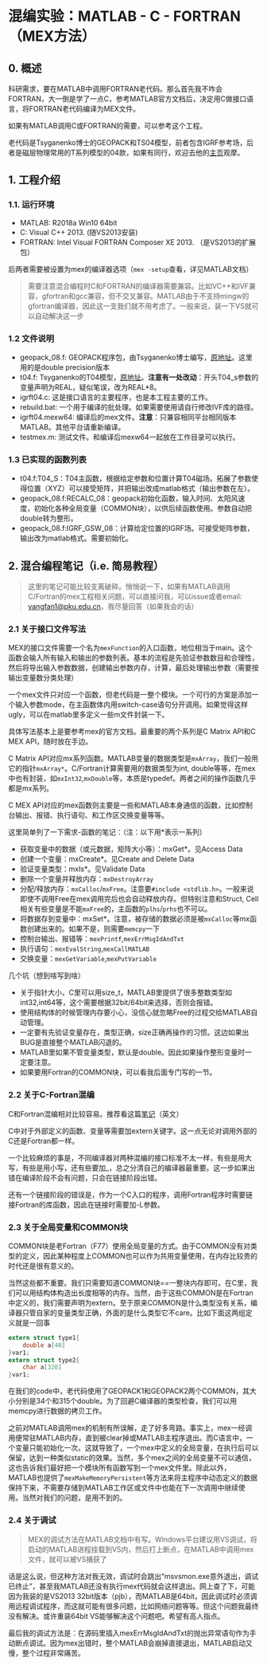 # 混编实验：MATLAB - C - FORTRAN（MEX方法）

## 0. 概述

科研需求，要在MATLAB中调用FORTRAN老代码。那么首先我不咋会FORTRAN，大一倒是学了一点C，参考MATLAB官方文档后，决定用C做接口语言，将FORTRAN老代码编译为MEX文件。

如果有MATLAB调用C或FORTRAN的需要，可以参考这个工程。

老代码是Tsyganenko博士的GEOPACK和TS04模型，前者包含IGRF参考场，后者是磁层物理常用的T系列模型的04款，如果有同行，欢迎去他的[主页](http://geo.phys.spbu.ru/~tsyganenko/modeling.html)观摩。

## 1. 工程介绍

### 1.1. 运行环境

- MATLAB: R2018a Win10 64bit
- C: Visual C++ 2013. (随VS2013安装)
- FORTRAN: Intel Visual FORTRAN Composer XE 2013. （是VS2013的扩展包）

后两者需要被设置为mex的编译器选项（`mex -setup`查看，详见MATLAB文档）

> 需要注意混合编程时C和FORTRAN的编译器需要兼容。比如VC++和IVF兼容，gfortran和gcc兼容，但不交叉兼容。MATLAB由于不支持mingw的gfortran编译器，因此这一支我们就不用考虑了。一般来说，装一下VS就可以自动解决这一步

### 1.2 文件说明

- geopack_08.f: GEOPACK程序包，由Tsyganenko博士编写，[原地址](http://geo.phys.spbu.ru/~tsyganenko/Geopack-2008_dp.for)。这里用的是double precision版本
- t04.f: Tsyganenko的T04模型，[原地址](http://geo.phys.spbu.ru/~tsyganenko/TS04c.html)。**注意有一处改动**：开头T04_s参数的变量声明为REAL，疑似笔误，改为REAL*8。
- igrft04.c: 这是接口语言的主要程序，也是本工程主要的工作。
- rebuild.bat: 一个用于编译的批处理。如果需要使用请自行修改IVF库的路径。
- igrft04.mexw64: 编译后的mex文件。**注意**：只兼容相同平台相同版本MATLAB。其他平台请重新编译。
- testmex.m: 测试文件。和编译后mexw64一起放在工作目录可以执行。

### 1.3 已实现的函数列表

- t04.f:T04_S：T04主函数，根据给定参数和位置计算T04磁场。拓展了参数使得位置（XYZ）可以接受矩阵，并把输出改成matlab格式（输出参数在左）。
- geopack_08.f:RECALC_08：geopack初始化函数，输入时间、太阳风速度，初始化各种全局变量（COMMON块），以供后续函数使用。参数自动把double转为整形。
- geopack_08.f:IGRF_GSW_08：计算给定位置的IGRF场。可接受矩阵参数，输出改为matlab格式。需要初始化。

## 2. 混合编程笔记（i.e. 简易教程）

> 这里的笔记可能比较支离破碎。悄悄说一下，如果有MATLAB调用C/Fortran的mex工程相关问题，可以直接问我，可以issue或者email: yangfan1@pku.edu.cn，我尽量回答（如果我会的话）

### 2.1 关于接口文件写法

MEX的接口文件需要一个名为`mexFunction`的入口函数，地位相当于main。这个函数会输入所有输入和输出的参数列表。基本的流程是先验证参数数目和合理性，然后将导出输入参数数据，创建输出参数内存，计算，最后处理输出参数（需要按输出变量数分类处理）

一个mex文件只对应一个函数，但老代码是一整个模块。一个可行的方案是添加一个输入参数mode，在主函数体内用switch-case语句分开调用。如果觉得这样ugly，可以在matlab里多定义一些m文件封装一下。

具体写法基本上是要参考mex的官方文档。最重要的两个系列是C Matrix API和C MEX API，随时放在手边。

C Matrix API对应mx系列函数。MATLAB变量的数据类型是`mxArray`，我们一般用它的指针`mxArray*`。C/Fortran计算需要用的数据类型为int, double等等，在mex中也有封装，如`mxInt32`,`mxDouble`等，本质是typedef。两者之间的操作函数几乎都是mx系列。

C MEX API对应的mex函数则主要是一些和MATLAB本身通信的函数，比如控制台输出、报错、执行语句、和工作区交换变量等等。

这里简单列了一下需求-函数的笔记：（注：以下用*表示一系列）

- 获取变量中的数据（或元数据，矩阵大小等）：mxGet*。见Access Data
- 创建一个变量：mxCreate*。见Create and Delete Data
- 验证变量类型：mxIs*。见Validate Data
- 删除一个变量并释放内存：`mxDestroyArray`
- 分配/释放内存：`mxCalloc`/`mxFree`。注意要`#include <stdlib.h>`。一般来说即使不调用Free在mex调用完后也会自动释放内存。但特别注意和Struct, Cell相关有些变量是不能`mxFree`的，主函数的`plhs`/`prhs`也不可以。
- 将数据存到变量中：mxSet*。注意，被存储的数据必须是被`mxCalloc`等mx函数创建出来的。如果不是，则需要`memcpy`一下
- 控制台输出、报错等：`mexPrintf`,`mexErrMsgIdAndTxt`
- 执行语句：`mexEvalString`,`mexCallMATLAB`
- 交换变量：`mexGetVariable`,`mexPutVariable`

几个坑（想到啥写到啥）

- 关于指针大小，C里可以用size_t，MATLAB里提供了很多整数类型如int32,int64等，这个需要根据32bit/64bit来选择，否则会报错。
- 使用结构体的时候管理内存要小心，没信心就忽略Free的过程交给MATLAB自动管理。
- 一定要有先验证变量存在，类型正确，size正确再操作的习惯。这边如果出BUG是直接整个MATLAB闪退的。
- MATLAB里如果不管变量类型，默认是double。因此如果操作整形变量时一定要注意。
- 如果要用Fortran的COMMON块，可以看我后面专门写的一节。

### 2.2 关于C-Fortran混编

C和Fortran混编相对比较容易。推荐看这篇[笔记](http://www.math.utah.edu/software/c-with-fortran.html)（英文）

C中对于外部定义的函数、变量等需要加extern关键字。这一点无论对调用外部的C还是Fortran都一样。

一个比较麻烦的事是，不同编译器对两种混编的接口标准不太一样，有些是用大写，有些是用小写，还有些要加_，总之分清自己的编译器最重要。这一步如果出错在编译阶段不会有问题，只会在链接阶段出错。

还有一个链接阶段的错误是，作为一个C入口的程序，调用Fortran程序时需要链接Fortran的库函数，因此在链接时需要加-L参数。

### 2.3 关于全局变量和COMMON块

COMMON块是老Fortran（F77）使用全局变量的方式。由于COMMON没有对类型的定义，因此某种程度上COMMON也可以作为共用变量使用，在内存比较贵的时代还是很有意义的。

当然这些都不重要。我们只需要知道COMMON块==一整块内存即可。在C里，我们可以用结构体构造出长度相等的内存。当然，由于这些COMMON是在Fortran中定义的，我们需要声明为extern。至于原来COMMON是什么类型没有关系，编译器只管自家的变量类型正确，外面的是什么类型它不care。比如下面这两组定义就是一回事

```C
extern struct type1{
    double a[40]
}var1;
extern struct type2{
    char a[320]
}var1;
```

在我们的code中，老代码使用了GEOPACK1和GEOPACK2两个COMMON，其大小分别是34个和315个double。为了回避C编译器的类型检查，我们可以用memcpy进行数据的拷贝工作。

之前对MATLAB调用mex的机制有所误解，走了好多弯路。事实上，mex一经调用便常驻MATLAB内存，直到被clear掉或MATLAB主程序退出。而C语言中，一个变量只能初始化一次。这就导致了，一个mex中定义的全局变量，在执行后可以保留，达到一种类似static的效果。当然，多个mex之间的全局变量不可以通信，这也告诉我们最好把一个模块所有函数写到一个mex文件里。除此以外，MATLAB也提供了`mexMakeMemoryPersistent`等方法来将主程序中动态定义的数据保持下来，不需要存储到MATLAB工作区或文件中也能在下一次调用中继续使用。当然对我们的问题，是用不到的。

### 2.4 关于调试

> MEX的调试方法在MATLAB文档中有写。Windows平台建议用VS调试，将启动的MATLAB进程挂载到VS内，然后打上断点，在MATLAB中调用mex文件，就可以被VS捕获了

话是这么说，但这种方法对我无效，调试时会跳出“msvsmon.exe意外退出，调试已终止”，甚至我MATLAB还没有执行mex代码就会这样退出。网上查了下，可能因为我装的是VS2013 32bit版本（pjb），而MATLAB是64bit，因此调试时必须调用远程调试程序，而这就可能有很多问题，比如网络问题等等。但这个问题我最终没有解决。或许重装64bit VS能够解决这个问题吧。希望有高人指点。

最后我的调试方法是：在源码里插入mexErrMsgIdAndTxt的抛出异常语句作为手动断点调试。因为mex出错时，整个MATLAB会崩掉直接退出，MATLAB启动又慢，整个过程非常痛苦。